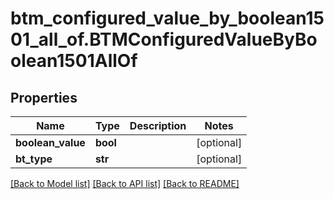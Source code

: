 # btm_configured_value_by_boolean1501_all_of.BTMConfiguredValueByBoolean1501AllOf

## Properties
Name | Type | Description | Notes
------------ | ------------- | ------------- | -------------
**boolean_value** | **bool** |  | [optional] 
**bt_type** | **str** |  | [optional] 

[[Back to Model list]](../README.md#documentation-for-models) [[Back to API list]](../README.md#documentation-for-api-endpoints) [[Back to README]](../README.md)



